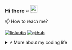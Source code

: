 ### Hi there ~ <img src="https://user-images.githubusercontent.com/1303154/88677602-1635ba80-d120-11ea-84d8-d263ba5fc3c0.gif" width="24px" alt="hi">

📫  How to reach me?

[![linkedin](https://img.shields.io/static/v1?style=flat-square&logo=linkedin&label=&message=@sayohn&color=5b5b5b&labelColor=5b5b5b)](https://www.linkedin.com/in/sayohn)
[![github](https://img.shields.io/static/v1?style=flat-square&logo=github&label=&message=@sayohnahilan&color=5b5b5b&labelColor=5b5b5b)](https://github.com/sayohnahilan)

<details>
<summary>⚡️ More about my coding life</summary>
<br />

![Sayohn's github stats](https://github-readme-stats.vercel.app/api?username=sayohnahilan&count_private=true&show_icons=true&theme=onedark)

</details>
